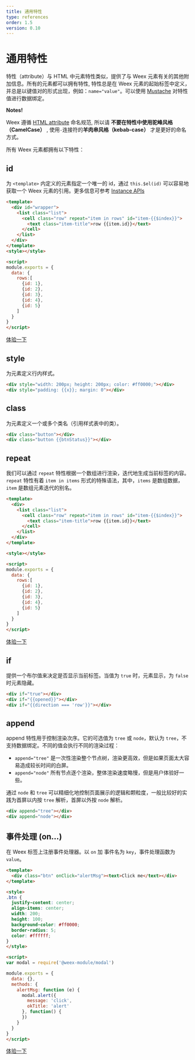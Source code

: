 ```yaml
---
title: 通用特性
type: references
order: 1.5
version: 0.10
---
```


# 通用特性

特性（attribute）与 HTML 中元素特性类似，提供了与 Weex 元素有关的其他附加信息。所有的元素都可以拥有特性, 特性总是在 Weex 元素的起始标签中定义，并总是以键值对的形式出现，例如：`name="value"`。可以使用 [Mustache](https://mustache.github.io/) 对特性值进行数据绑定。

**Notes!**

Weex 遵循 [HTML attribute](https://en.wikipedia.org/wiki/HTML_attribute) 命名规范, 所以请 **不要在特性中使用驼峰风格（CamelCase）** , 使用`-`连接符的**羊肉串风格（kebab-case）** 才是更好的命名方式。

所有 Weex 元素都拥有以下特性： 

## id

为 `<template>` 内定义的元素指定一个唯一的 id，通过 `this.$el(id)` 可以容易地获取一个 Weex 元素的引用。更多信息可参考 [Instance APIs](./api.html) 

```html
<template>
  <div id="wrapper">
    <list class="list">
      <cell class="row" repeat="item in rows" id="item-{{$index}}">
        <text class="item-title">row {{item.id}}</text>
      </cell>
    </list>
  </div>
</template>
<style></style>

<script>
module.exports = {
  data: {
    rows:[
      {id: 1},
      {id: 2},
      {id: 3},
      {id: 4},
      {id: 5}
    ]
  }
}
</script>
```

[体验一下](http://dotwe.org/b5032fa96e3e657711916148b1978ad3)

## style

为元素定义行内样式。

```html
<div style="width: 200px; height: 200px; color: #ff0000;"></div>
<div style="padding: {{x}}; margin: 0"></div>
```

## class

为元素定义一个或多个类名（引用样式表中的类）。    

```html
<div class="button"></div>
<div class="button {{btnStatus}}"></div>
```

## repeat

我们可以通过 `repeat` 特性根据一个数组进行渲染，迭代地生成当前标签的内容。`repeat` 特性有着 `item in items` 形式的特殊语法，其中，`items` 是数组数据，`item` 是数组元素迭代的别名。

```html
<template>
  <div>
    <list class="list">
      <cell class="row" repeat="item in rows" id="item-{{$index}}">
        <text class="item-title">row {{item.id}}</text>
      </cell>
    </list>
  </div>
</template>

<style></style>

<script>
module.exports = {
  data: {
    rows:[
      {id: 1},
      {id: 2},
      {id: 3},
      {id: 4},
      {id: 5}
    ]
  }
}
</script>
```

[体验一下](http://dotwe.org/b5032fa96e3e657711916148b1978ad3)

## if

提供一个布尔值来决定是否显示当前标签。当值为 `true` 时，元素显示，为 `false` 时元素隐藏。

```html
<div if="true"></div>
<div if="{{opened}}"></div>
<div if="{{direction === 'row'}}"></div>
```

## append

append 特性用于控制渲染次序。它的可选值为 `tree` 或 `node`，默认为 `tree`，不支持数据绑定。不同的值会执行不同的渲染过程：

- `append="tree"` 是一次性渲染整个节点树，渲染更高效，但是如果页面太大容易造成较长时间的白屏。
- `append="node"` 所有节点逐个渲染，整体渲染速度略慢，但是用户体验好一些。

通过 `node` 和 `tree` 可以精细化地控制页面展示的逻辑和颗粒度，一般比较好的实践为首屏以内按 `tree` 解析，首屏以外按 `node` 解析。

```html
<div append="tree"></div>
<div append="node"></div>
```

## 事件处理 (on...)

在 Weex 标签上注册事件处理器。以 `on` 加 事件名为 `key`，事件处理函数为 `value`。

```html
<template>
  <div class="btn" onClick="alertMsg"><text>Click me</text></div>
</template>

<style>
.btn {
  justify-content: center;
  align-items: center;
  width: 200;
  height: 100;
  background-color: #ff0000;
  border-radius: 5;
  color: #ffffff;
}
</style>

<script>
var modal = require('@weex-module/modal')

module.exports = {
  data: {},
  methods: {
    alertMsg: function (e) {
      modal.alert({
        message: 'click',
        okTitle: 'alert'
      }, function() {
      })
    }
  }
}
</script>
```

[体验一下](http://dotwe.org/97de59d24d7667aa91187d59123d24a6)
